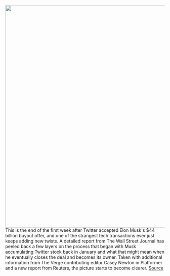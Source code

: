 <img src='https://cdn.vox-cdn.com/thumbor/2bpPiW1WW9WDZ6H-En_hivzeVHE=/0x0:2040x1360/1200x800/filters:focal(857x517:1183x843)/cdn.vox-cdn.com/uploads/chorus_image/image/70812768/VRG_Illo_STK022_K_Radtke_Musk_Twitter_Shrug.0.jpg' width='700px' /><br/>
This is the end of the first week after Twitter accepted Elon Musk's $44 billion buyout offer, and one of the strangest tech transactions ever just keeps adding new twists. A detailed report from The Wall Street Journal has peeled back a few layers on the process that began with Musk accumulating Twitter stock back in January and what that might mean when he eventually closes the deal and becomes its owner. Taken with additional information from The Verge contributing editor Casey Newton in Platformer and a new report from Reuters, the picture starts to become clearer.
<a href='https://www.theverge.com/2022/4/29/23049172/elon-musk-buys-twitter-thiel-farts-jack-dorsey'> Source <a/>